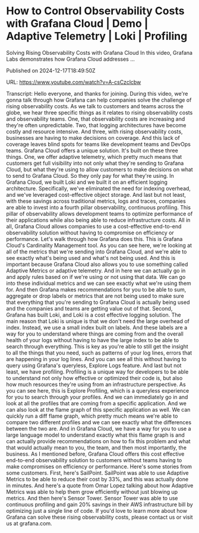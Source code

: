 # How to Control Observability Costs with Grafana Cloud | Demo | Adaptive Telemetry | Loki | Profiling

Solving Rising Observability Costs with Grafana Cloud In this video, Grafana Labs demonstrates how Grafana Cloud addresses ...

Published on 2024-12-17T18:49:50Z

URL: https://www.youtube.com/watch?v=A-csCzclcbw

Transcript: Hello everyone, and thanks for
joining. During this video, we're gonna talk through how Grafana can
help companies solve the challenge of rising observability costs. As we talk
to customers and teams across the globe, we hear three specific things as it
relates to rising observability costs and observability teams. One, that observability costs are increasing
and they're often unpredictable. Two, that logging architectures have become
costly and resource intensive. And three, with rising observability costs, businesses are having to
make decisions on coverage. And this lack of coverage leaves blind
spots for teams like development teams and DevOps teams. Grafana
Cloud offers a unique solution. It's built on these three things.
One, we offer adaptive telemetry, which pretty much means that customers
get full visibility into not only what they're sending to Grafana Cloud, but what they're using to allow customers
to make decisions on what to send to Grafana Cloud. So they only pay for
what they're using. In Grafana Cloud, we built Loki and we built it on
an efficient logging architecture. Specifically, we've eliminated
the need for indexing overhead, and we've leveraged cost-effective
object storage. And last but not least, with these savings across
traditional metrics, logs and traces, companies are able to invest into
a fourth pillar observability, continuous profiling. This pillar of observability
allows development teams
to optimize performance of their applications while also being
able to reduce infrastructure costs. All in all, Grafana Cloud allows companies to use a
cost-effective end-to-end observability solution without having to compromise
on efficiency or performance. Let's walk through how Grafana does this. This is Grafana Cloud's Cardinality
Management tool. As you can see here, we're looking at all of the metrics
that we're sending into Grafana Cloud, and we're able to see exactly what's
being used and what's not being used. And this is important because Grafana
Cloud also allows you to use something called Adaptive Metrics
or adaptive telemetry. And in here we can actually go in and
apply rules based on if we're using or not using that data. We can go into these individual metrics
and we can see exactly what we're using them for. And then Grafana makes
recommendations for you to be able to sum, aggregate or drop labels or metrics that
are not being used to make sure that everything that you're sending to Grafana
Cloud is actually being used and the companies and teams are getting
value out of that. Second, Grafana has built Loki, and Loki is
a cost effective logging solution. The main reason that Loki is unique is
that we don't need the large overhead of index. Instead, we use a
small index built on labels. And these labels are a way for you to
understand where things are coming from and the overall health of
your logs without having to
have the large index to be able to search through everything. This is key as you're able to still get
the insight to all the things that you need, such as patterns of your log lines, errors that are happening
in your log lines. And you can see all this without having
to query using Grafana's queryless, Explore Logs feature. And last
but not least, we have profiling. Profiling is a unique way for developers
to be able to understand not only how effective or optimized their code is, but also how much resources they're
using from an infrastructure perspective. As you can see here, this
is Explore Profiling, which is a queryless experience for
you to search through your profiles. And we can immediately go in and look at
all the profiles that are coming from a specific application. And we can also look at the flame graph
of this specific application as well. We can quickly run a diff flame graph, which pretty much means we're able to
compare two different profiles and we can see exactly what the differences between
the two are. And in Grafana Cloud, we have a way for you to use a large
language model to understand exactly what this flame graph is and can actually
provide recommendations on how to fix this problem and what that would
actually mean to you, the team, and then most importantly, the
business. As I mentioned before, Grafana Cloud offers this cost effective
end-to-end observability solution to customers without teams having to make
compromises on efficiency or performance. Here's some stories from some
customers. First, here's SailPoint. SailPoint was able to use Adaptive
Metrics to be able to reduce their cost by 33%, and this was
actually done in minutes. And here's a quote from Omar Lopez talking
about how Adaptive Metrics was able to help them grow efficiently
without just blowing up metrics. And then here's Sensor Tower. Sensor Tower was able to use continuous
profiling and gain 20% savings in their AWS infrastructure bill by
optimizing just a single line of code. If you'd love to learn more about
how Grafana can solve these rising observability costs, please contact
us or visit us at grafana.com.

